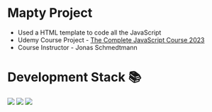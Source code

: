 # Mapty Project

- Used a HTML template to code all the JavaScript
- Udemy Course Project - 
<a href="https://www.udemy.com/course/the-complete-javascript-course/" target="_blank">The Complete JavaScript Course 2023</a>
- Course Instructor - Jonas Schmedtmann

# Development Stack 📚

![](https://img.shields.io/badge/HTML5-E34F26?style=for-the-badge&logo=html5&logoColor=white)
![](https://img.shields.io/badge/CSS-239120?&style=for-the-badge&logo=css3&logoColor=white)
![](https://img.shields.io/badge/JavaScript-F7DF1E?style=for-the-badge&logo=javascript&logoColor=black)
